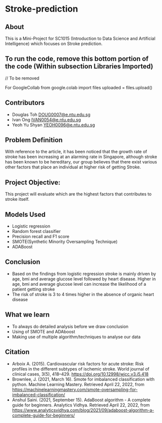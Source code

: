 # Stroke-prediction
## About
This is a Mini-Project for SC1015 (Introduction to Data Science and Artificial Intelligence) which focuses on Stroke prediction. 

## To run the code, remove this bottom portion of the code (Within subsection Libraries Imported)
// To be removed

For GoogleCollab
from google.colab import files
uploaded = files.upload()

## Contributors
* Douglas Toh DOUG0007@e.ntu.edu.sg
* Ivan Ong IVAN0054@e.ntu.edu.sg
* Yeoh Yu Shyan YEOH0096@e.ntu.edu.sg

## Problem Definition 
With reference to the article, it has been noticed that the growth rate of stroke has been increasing at an alarming rate in Singapore, although stroke has been known to be hereditary, our group believes that there exist various other factors that place an individual at higher risk of getting Stroke.

## Project Objective: 
This project will evaluate which are the highest factors that contributes to stroke itself.

## Models Used
* Logistic regression 
* Random forest classifier
* Precision recall and F1 score
* SMOTE(Synthetic Minority Oversampling Technique)
* ADABoost

## Conclusion
* Based on the findings from logistic regression stroke is mainly driven by age, bmi and average glucose level followed by heart disease. Higher in age, bmi and average glucose level can increase the likelihood of a patient getting stroke
* The risk of stroke is 3 to 4 times higher in the absence of organic heart disease

## What we learn
 * To always do detailed analysis before we draw conclusion
 * Using of SMOTE and ADAboost
 * Making use of multiple algorithm/techniques to analyse our data 
 
## Citation
* Arboix A. (2015). Cardiovascular risk factors for acute stroke: Risk profiles in the different subtypes of ischemic stroke. World journal of clinical cases, 3(5), 418–429. https://doi.org/10.12998/wjcc.v3.i5.418
* Brownlee, J. (2021, March 16). Smote for imbalanced classification with python. Machine Learning Mastery. Retrieved April 22, 2022, from https://machinelearningmastery.com/smote-oversampling-for-imbalanced-classification/ 
* Anshul Saini. (2021, September 15). AdaBoost algorithm - A complete guide for beginners. Analytics Vidhya. Retrieved April 22, 2022, from https://www.analyticsvidhya.com/blog/2021/09/adaboost-algorithm-a-complete-guide-for-beginners/ 
